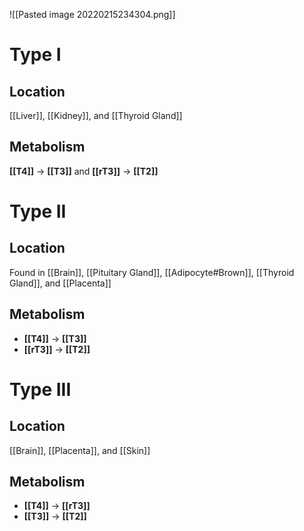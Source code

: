 ![[Pasted image 20220215234304.png]]

# Type I
## Location
[[Liver]], [[Kidney]], and [[Thyroid Gland]]

## Metabolism
**[[T4]]** → **[[T3]]** and **[[rT3]]** → **[[T2]]**

# Type II
## Location
Found in [[Brain]], [[Pituitary Gland]], [[Adipocyte#Brown]], [[Thyroid Gland]], and [[Placenta]]

## Metabolism
- **[[T4]]** → **[[T3]]**
- **[[rT3]]** → **[[T2]]**

# Type III
## Location
[[Brain]], [[Placenta]], and [[Skin]]

## Metabolism
- **[[T4]]** → **[[rT3]]**
- **[[T3]]** → **[[T2]]**
